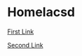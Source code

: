 # HomeIacsd
[First Link](main/First.md?plain=1)

[Second Link](https://github.com/Palash096/HomeIacsd/blob/main/Second.md)
